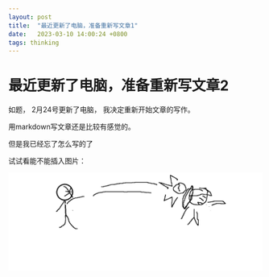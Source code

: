 ```yaml
---
layout: post
title:  "最近更新了电脑，准备重新写文章1"
date:   2023-03-10 14:00:24 +0800
tags: thinking
---
```


# 最近更新了电脑，准备重新写文章2

如题， 2月24号更新了电脑， 我决定重新开始文章的写作。

用markdown写文章还是比较有感觉的。 

但是我已经忘了怎么写的了



试试看能不能插入图片：

![image](/_posts/assets/images/ken-beat-mother.bmp)





